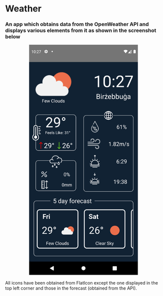 # Weather
### An app which obtains data from the OpenWeather API and displays various elements from it as shown in the screenshot below
<p align="center">
  <img src="Screenshots\Screenshot_1661502443.png" width="350" >
</p>

All icons have been obtained from FlatIcon except the one displayed in the top left corner and those in the forecast (obtained from the API).



